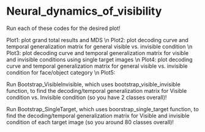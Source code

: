 # Neural_dynamics_of_visibility
Run each of these codes for the desired plot!

Plot1: plot grand total results and MDS \n
Plot2: plot decoding curve and temporal generalization matrix for general visible vs. invisible condition \n
Plot3: plot decoding curve and temporal generalization matrix for visible and invisible conditions using single target images \n
Plot4: plot decoding curve and temporal generalization matrix for general visible vs. invisible condition for face/object category \n
Plot5: 

Run Bootstrap_VisibleInvisible, which uses bootstrap_visible_invisible function, to find the decoding/temporal generalization matrix for Visible condition vs. Invisible condition (so you have 2 classes overall)!

Run Bootstrap_SingleTarget, which uses boorstrap_single_target function, to find the decoding/temporal generalization matrix for Visible and invisible condition of each target image (so you around 80 classes overall)!
